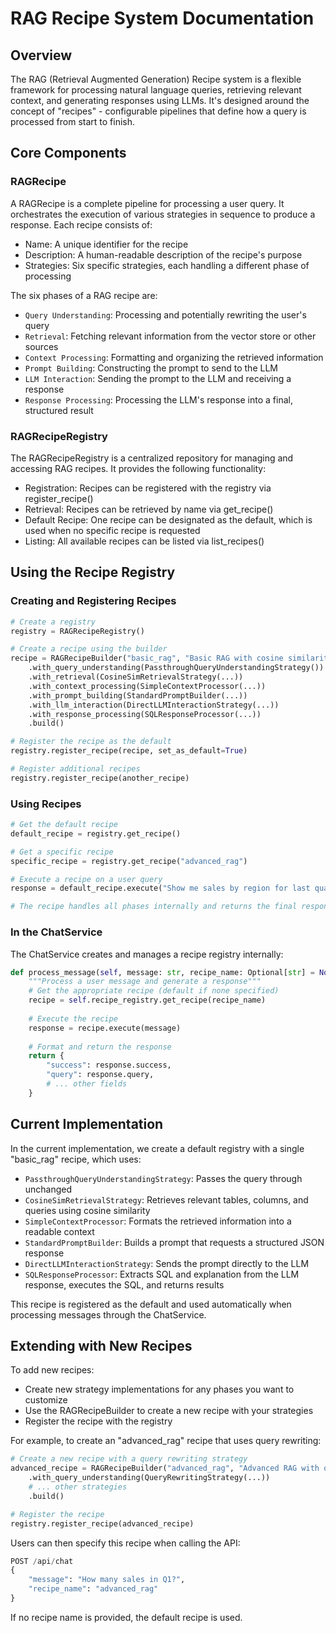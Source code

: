 # RAG Recipe System Documentation

## Overview
The RAG (Retrieval Augmented Generation) Recipe system is a flexible framework for processing natural language queries, retrieving relevant context, and generating responses using LLMs. It's designed around the concept of "recipes" - configurable pipelines that define how a query is processed from start to finish.

## Core Components

### RAGRecipe
A RAGRecipe is a complete pipeline for processing a user query. It orchestrates the execution of various strategies in sequence to produce a response. Each recipe consists of:
- Name: A unique identifier for the recipe
- Description: A human-readable description of the recipe's purpose
- Strategies: Six specific strategies, each handling a different phase of processing

The six phases of a RAG recipe are:

- `Query Understanding`: Processing and potentially rewriting the user's query
- `Retrieval`: Fetching relevant information from the vector store or other sources
- `Context Processing`: Formatting and organizing the retrieved information
- `Prompt Building`: Constructing the prompt to send to the LLM
- `LLM Interaction`: Sending the prompt to the LLM and receiving a response
- `Response Processing`: Processing the LLM's response into a final, structured result

### RAGRecipeRegistry

The RAGRecipeRegistry is a centralized repository for managing and accessing RAG recipes. It provides the following functionality:
- Registration: Recipes can be registered with the registry via register_recipe()
- Retrieval: Recipes can be retrieved by name via get_recipe()
- Default Recipe: One recipe can be designated as the default, which is used when no specific recipe is requested
- Listing: All available recipes can be listed via list_recipes()

## Using the Recipe Registry

### Creating and Registering Recipes
```python 
# Create a registry
registry = RAGRecipeRegistry()

# Create a recipe using the builder
recipe = RAGRecipeBuilder("basic_rag", "Basic RAG with cosine similarity")
    .with_query_understanding(PassthroughQueryUnderstandingStrategy())
    .with_retrieval(CosineSimRetrievalStrategy(...))
    .with_context_processing(SimpleContextProcessor(...))
    .with_prompt_building(StandardPromptBuilder(...))
    .with_llm_interaction(DirectLLMInteractionStrategy(...))
    .with_response_processing(SQLResponseProcessor(...))
    .build()

# Register the recipe as the default
registry.register_recipe(recipe, set_as_default=True)

# Register additional recipes
registry.register_recipe(another_recipe)
```

### Using Recipes
```python 
# Get the default recipe
default_recipe = registry.get_recipe()

# Get a specific recipe
specific_recipe = registry.get_recipe("advanced_rag")

# Execute a recipe on a user query
response = default_recipe.execute("Show me sales by region for last quarter")

# The recipe handles all phases internally and returns the final response
```
### In the ChatService
The ChatService creates and manages a recipe registry internally:
```python 
def process_message(self, message: str, recipe_name: Optional[str] = None) -> Dict[str, Any]:
    """Process a user message and generate a response"""
    # Get the appropriate recipe (default if none specified)
    recipe = self.recipe_registry.get_recipe(recipe_name)
    
    # Execute the recipe
    response = recipe.execute(message)
    
    # Format and return the response
    return {
        "success": response.success,
        "query": response.query,
        # ... other fields
    }
```

## Current Implementation
In the current implementation, we create a default registry with a single "basic_rag" recipe, which uses:
- `PassthroughQueryUnderstandingStrategy`: Passes the query through unchanged
- `CosineSimRetrievalStrategy`: Retrieves relevant tables, columns, and queries using cosine similarity
- `SimpleContextProcessor`: Formats the retrieved information into a readable context
- `StandardPromptBuilder`: Builds a prompt that requests a structured JSON response
- `DirectLLMInteractionStrategy`: Sends the prompt directly to the LLM
- `SQLResponseProcessor`: Extracts SQL and explanation from the LLM response, executes the SQL, and returns results

This recipe is registered as the default and used automatically when processing messages through the ChatService.

## Extending with New Recipes
To add new recipes:
- Create new strategy implementations for any phases you want to customize
- Use the RAGRecipeBuilder to create a new recipe with your strategies
- Register the recipe with the registry

For example, to create an "advanced_rag" recipe that uses query rewriting:

```python 
# Create a new recipe with a query rewriting strategy
advanced_recipe = RAGRecipeBuilder("advanced_rag", "Advanced RAG with query rewriting")
    .with_query_understanding(QueryRewritingStrategy(...))
    # ... other strategies
    .build()

# Register the recipe
registry.register_recipe(advanced_recipe)
```

Users can then specify this recipe when calling the API:
```python 
POST /api/chat
{
    "message": "How many sales in Q1?",
    "recipe_name": "advanced_rag"
}
```
If no recipe name is provided, the default recipe is used.

